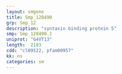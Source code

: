 ```yaml
---
layout: smgene
title: Smp_128490
grp: Smp_12
description: "syntaxin binding protein 5"
smp: Smp_128490.1
uniprot: "G4VT13"
length:  2103
cdd: "cl09522, pfam00957"
kk: ns
categories: sm
---
```

